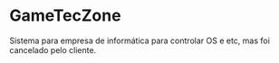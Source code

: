 # GameTecZone
Sistema para empresa de informática para controlar OS e etc, mas foi cancelado pelo cliente.
